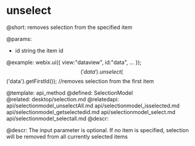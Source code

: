 unselect
=============



@short:
	removes selection from the specified item

@params:
* id		string		the item id 



@example:
webix.ui({
	view:"dataview",
    id:"data",
	...
});
$$('data').unselect($$('data').getFirstId()); //removes selection from the first item

@template:	api_method
@defined:	SelectionModel	
@related:
	desktop/selection.md
@relatedapi:
	api/selectionmodel_unselectAll.md
    api/selectionmodel_isselected.md
    api/selectionmodel_getselectedid.md
    api/selectionmodel_select.md
    api/selectionmodel_selectall.md
@descr:

@descr:
The input parameter is optional. If no item is specified, selection will be removed from all currently selected items


